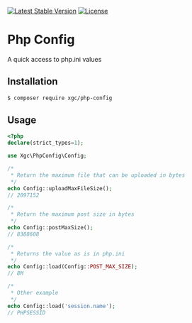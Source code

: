 [![Latest Stable Version](https://poser.pugx.org/xgc/php-config/v/stable)](https://packagist.org/packages/xgc/php-config)
[![License](https://poser.pugx.org/xgc/php-config/license)](https://packagist.org/packages/xgc/php-config)

# Php Config

A quick access to php.ini values

## Installation

```bash
$ composer require xgc/php-config
```

## Usage

```php
<?php
declare(strict_types=1);

use Xgc\PhpConfig\Config;

/*
 * Return the maximum file that can be uploaded in bytes
 */
echo Config::uploadMaxFileSize();
// 2097152

/*
 * Return the maximum post size in bytes
 */
echo Config::postMaxSize();
// 8388608

/*
 * Returns the value as is in php.ini
 */
echo Config::load(Config::POST_MAX_SIZE);
// 8M

/*
 * Other example
 */
echo Config::load('session.name');
// PHPSESSID

```
